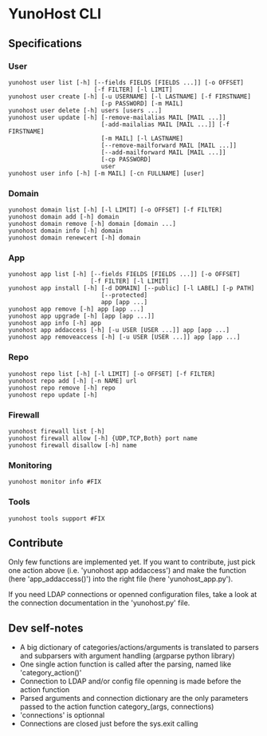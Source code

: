 YunoHost CLI
============


Specifications
--------------


### User

    yunohost user list [-h] [--fields FIELDS [FIELDS ...]] [-o OFFSET]
                            [-f FILTER] [-l LIMIT]
    yunohost user create [-h] [-u USERNAME] [-l LASTNAME] [-f FIRSTNAME]
                              [-p PASSWORD] [-m MAIL]
    yunohost user delete [-h] users [users ...]
    yunohost user update [-h] [-remove-mailalias MAIL [MAIL ...]]
                              [-add-mailalias MAIL [MAIL ...]] [-f FIRSTNAME]
                              [-m MAIL] [-l LASTNAME]
                              [--remove-mailforward MAIL [MAIL ...]]
                              [--add-mailforward MAIL [MAIL ...]]
                              [-cp PASSWORD]
                              user
    yunohost user info [-h] [-m MAIL] [-cn FULLNAME] [user]
    
    
### Domain
    
    yunohost domain list [-h] [-l LIMIT] [-o OFFSET] [-f FILTER]
    yunohost domain add [-h] domain
    yunohost domain remove [-h] domain [domain ...]
    yunohost domain info [-h] domain
    yunohost domain renewcert [-h] domain
    
    
### App 
    
    yunohost app list [-h] [--fields FIELDS [FIELDS ...]] [-o OFFSET]
                           [-f FILTER] [-l LIMIT]
    yunohost app install [-h] [-d DOMAIN] [--public] [-l LABEL] [-p PATH]
                              [--protected]
                              app [app ...]
    yunohost app remove [-h] app [app ...]
    yunohost app upgrade [-h] [app [app ...]]
    yunohost app info [-h] app
    yunohost app addaccess [-h] [-u USER [USER ...]] app [app ...]
    yunohost app removeaccess [-h] [-u USER [USER ...]] app [app ...]
    
    
### Repo
    
    yunohost repo list [-h] [-l LIMIT] [-o OFFSET] [-f FILTER]
    yunohost repo add [-h] [-n NAME] url
    yunohost repo remove [-h] repo
    yunohost repo update [-h]
    
    
### Firewall
    
    yunohost firewall list [-h]
    yunohost firewall allow [-h] {UDP,TCP,Both} port name
    yunohost firewall disallow [-h] name
    
    
### Monitoring
    
    yunohost monitor info #FIX
    
    
### Tools
    
    yunohost tools support #FIX
    


Contribute
----------


Only few functions are implemented yet. If you want to contribute, just pick one action above (i.e. 'yunohost app addaccess') and make the function (here 'app_addaccess()') into the right file (here 'yunohost_app.py').

If you need LDAP connections or openned configuration files, take a look at the connection documentation in the 'yunohost.py' file. 


Dev self-notes
--------------

* A big dictionary of categories/actions/arguments is translated to parsers and subparsers with argument handling (argparse python library)
* One single action function is called after the parsing, named like 'category_action()'
* Connection to LDAP and/or config file openning is made before the action function
* Parsed arguments and connection dictionary are the only parameters passed to the action function 
    category_<action>(args, connections)
* 'connections' is optionnal
* Connections are closed just before the sys.exit calling